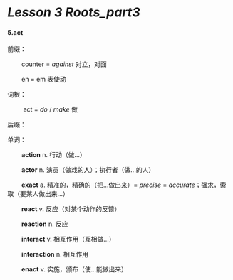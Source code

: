 # *Lesson 3 Roots_part3*

#### 5.act

前缀：

        counter = *against* 对立，对面

        en = em 表使动

词根：

​         act = *do* / *make* 做

后缀：

单词：

        **action** n. 行动（做...）

        **actor** n.  演员（做戏的人）；执行者（做...的人）

        **exact** a. 精准的，精确的（把...做出来）= *precise* = *accurate*；强求，索取（要某人做出来...）

        **react** v. 反应（对某个动作的反馈）

        **reaction** n. 反应

        **interact** v. 相互作用（互相做...）

        **interaction** n. 相互作用

        **enact** v. 实施，颁布（使...能做出来）


